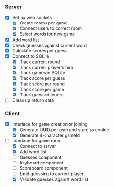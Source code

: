 ### Server

- [x] Set up web sockets
  - [x] Create rooms per game
  - [x] Connect users to correct room
  - [x] Select words for new game
- [x] Add word list
- [x] Check guesses against current word
- [x] Calculate scores per guess
- [x] Connect to SQLite
  - [x] Track current round
  - [x] Track current player's turn
  - [x] Track games in SQLite
  - [x] Track score per guess
  - [x] Track score per round
  - [x] Track score per game
  - [x] Track guessed letters
- [ ] Clean up return data

### Client

- [x] Interface for game creation or joining
  - [x] Generate UUID per user and store as cookie
  - [x] Generate 4-character gameId
- [ ] Interface for game room
  - [x] Connect to server
  - [x] Add word list
  - [ ] Guesses component
  - [ ] Keyboard component
  - [ ] Scoreboard component
  - [ ] Limit guessing to current player
  - [x] Validate guesses against word list
